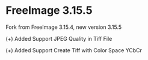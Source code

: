 FreeImage 3.15.5
=========

Fork from FreeImage 3.15.4, new version 3.15.5

(+) Added Support JPEG Quality in Tiff File

(+) Added Support Create Tiff with Color Space YCbCr

